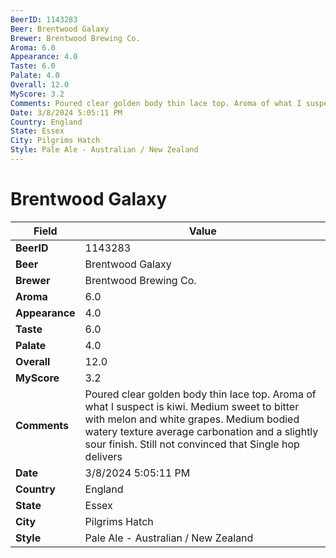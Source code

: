 ```yaml
---
BeerID: 1143283
Beer: Brentwood Galaxy
Brewer: Brentwood Brewing Co.
Aroma: 6.0
Appearance: 4.0
Taste: 6.0
Palate: 4.0
Overall: 12.0
MyScore: 3.2
Comments: Poured clear golden body thin lace top. Aroma of what I suspect is kiwi. Medium sweet to bitter with melon and white grapes. Medium bodied watery texture average carbonation and a slightly sour finish. Still not convinced that Single hop delivers
Date: 3/8/2024 5:05:11 PM
Country: England
State: Essex
City: Pilgrims Hatch
Style: Pale Ale - Australian / New Zealand
---
```


# Brentwood Galaxy

| Field         | Value |
|---------------|-------|
| **BeerID** | 1143283 |
| **Beer** | Brentwood Galaxy |
| **Brewer** | Brentwood Brewing Co. |
| **Aroma** | 6.0 |
| **Appearance** | 4.0 |
| **Taste** | 6.0 |
| **Palate** | 4.0 |
| **Overall** | 12.0 |
| **MyScore** | 3.2 |
| **Comments** | Poured clear golden body thin lace top. Aroma of what I suspect is kiwi. Medium sweet to bitter with melon and white grapes. Medium bodied watery texture average carbonation and a slightly sour finish. Still not convinced that Single hop delivers  |
| **Date** | 3/8/2024 5:05:11 PM |
| **Country** | England |
| **State** | Essex |
| **City** | Pilgrims Hatch |
| **Style** | Pale Ale - Australian / New Zealand |

